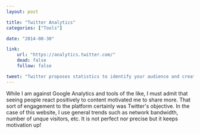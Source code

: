 ```yaml
---
layout: post

title: "Twitter Analytics"
categories: ["Tools"]

date: "2014-08-30"

link:
    url: "https://analytics.twitter.com/"
    dead: false
    follow: false

tweet: "Twitter proposes statistics to identify your audience and create better content. Try it!"
---
```


While I am against Google Analytics and tools of the like, I must admit that seeing people react positively to content 
motivated me to share more. That sort of engagement to the platform certainly was Twitter's objective. In the case of 
this website, I use general trends such as network bandwidth, number of unque visitors, etc. It is not perfect nor 
precise but it keeps motivation up!

